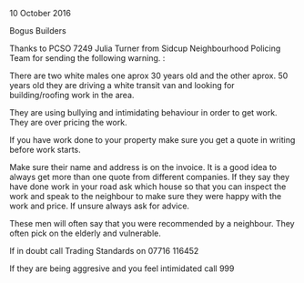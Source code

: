 10 October 2016

Bogus Builders

Thanks to PCSO 7249 Julia Turner from Sidcup Neighbourhood Policing Team for sending the following warning. :

There are two white males one aprox 30 years old and the other aprox. 50 years old they are driving a white transit van and looking for building/roofing work in the area.

They are using bullying and intimidating behaviour in order to get work. They are over pricing the work.

If you have work done to your property make sure you get a quote in writing before work starts.

Make sure their name and address is on the invoice. It is a good idea to always get more than one quote from different companies. If they say they have done work in your road ask which house so that you can inspect the work and speak to the neighbour to make sure they were happy with the work and price. If unsure always ask for advice.

These men will often say that you were recommended by a neighbour. They often pick on the elderly and vulnerable.

If in doubt call Trading Standards on 07716 116452

If they are being aggresive and you feel intimidated call 999
